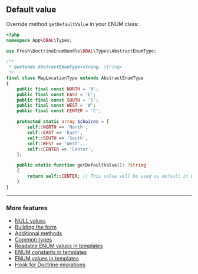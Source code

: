 ## Default value

Override method `getDefaultValue` in your ENUM class:

```php
<?php
namespace App\DBAL\Types;

use Fresh\DoctrineEnumBundle\DBAL\Types\AbstractEnumType;

/**
 * @extends AbstractEnumType<string, string>
 */
final class MapLocationType extends AbstractEnumType
{
    public final const NORTH = 'N';
    public final const EAST = 'E';
    public final const SOUTH = 'S';
    public final const WEST = 'W';
    public final const CENTER = 'C';

    protected static array $choices = [
        self::NORTH => 'North',
        self::EAST => 'East',
        self::SOUTH => 'South',
        self::WEST => 'West',
        self::CENTER => 'Center',
    ];

    public static function getDefaultValue(): ?string
    {
        return self::CENTER; // This value will be used as default in DDL statement
    }
}
```

---

### More features

* [NULL values](./null_values.md "NULL values")
* [Building the form](./building_the_form.md "Building the form")
* [Additional methods](./additional_methods.md "Additional methods")
* [Common types](./common_types.md "Common types")
* [Readable ENUM values in templates](./readable_enum_values_in_template.md "Readable ENUM values in templates")
* [ENUM constants in templates](./enum_constants_in_templates.md "ENUM constants in templates")
* [ENUM values in templates](./enum_values_in_templates.md "ENUM values in templates")
* [Hook for Doctrine migrations](./hook_for_doctrine_migrations.md "Hook for Doctrine migrations")
